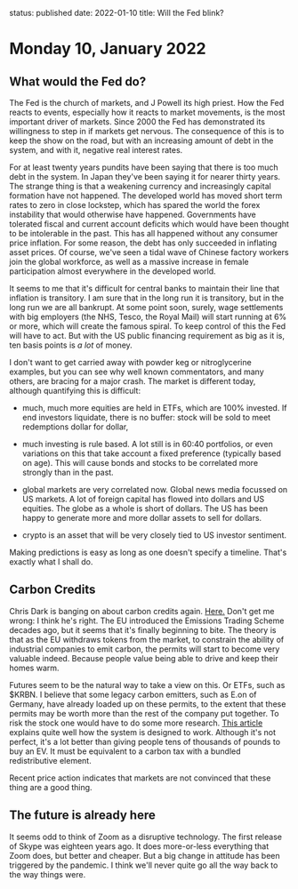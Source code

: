 status: published
date: 2022-01-10
title: Will the Fed blink?

# Monday 10, January 2022

## What would the Fed do?

The Fed is the church of markets, and J Powell its high priest.
How the Fed reacts to events, especially how it reacts to market movements, 
is the most important driver of markets. 
Since 2000 the Fed has demonstrated its willingness to step in if markets get nervous.
The consequence of this is to keep the show on the road, but with an increasing 
amount of debt in the system, and with it, negative real interest rates.

For at least twenty years pundits have been saying that there is too much debt in the system.
In Japan they've been saying it for nearer thirty years.
The strange thing is that a weakening currency and increasingly capital formation have not happened.
The developed world has moved short term rates to zero in close lockstep, which has spared the world the 
forex instability that would otherwise have happened.
Governments have tolerated fiscal and current account deficits which would have been thought to be intolerable in the past.
This has all happened without any consumer price inflation. 
For some reason, the debt has only succeeded in inflating asset prices.
Of course, we've seen a tidal wave of Chinese factory workers join the global workforce, as well as a massive increase in female participation almost everywhere in the developed world.

It seems to me that it's difficult for central banks to maintain their line that inflation is transitory. 
I am sure that in the long run it is transitory, but in the long run we are all bankrupt.
At some point soon, surely, wage settlements with big employers (the NHS, Tesco, the Royal Mail) will start running at 6% or more, which will create the famous spiral. 
To keep control of this the Fed will have to act. 
But with the US public financing requirement as big as it is, 
ten basis points is *a lot* of money.

I don't want to get carried away with powder keg or nitroglycerine examples, but you can see why well known commentators, and many others, are bracing for a major crash.
The market is different today, although quantifying this is difficult:

- much, much more equities are held in ETFs, which are 100% invested. If end investors liquidate, there is no buffer: stock will be sold to meet redemptions dollar for dollar,
- much investing is rule based. A lot still is in 60:40 portfolios, or even variations on this that take account a fixed preference (typically based on age). This will cause bonds and stocks to be correlated more strongly than in the past.

- global markets are very correlated now. Global news media focussed on US markets. A lot of foreign capital has flowed into dollars and US equities. The globe as a whole is short of dollars. The US has been happy to generate more and more dollar assets to sell for dollars.

- crypto is an asset that will be very closely tied to US investor sentiment. 

Making predictions is easy as long as one doesn't specify a timeline. That's exactly what I shall do.



## Carbon Credits

Chris Dark is banging on about carbon credits again. 
[Here.](https://anchor.fm/chris-dark/episodes/2-3-Carbon-Credits---A-New-Asset-Class--with-Lawson-Steele-e1c0vns)
Don't get me wrong: I think he's right. 
The EU introduced the Emissions Trading Scheme decades ago, but it seems that it's finally beginning to bite.
The theory is that as the EU withdraws tokens from the market, to constrain the ability of industrial companies to emit carbon, the permits will start to become very valuable indeed. Because people value being able to 
drive and keep their homes warm.

Futures seem to be the natural way to take a view on this. Or ETFs, such as $KRBN.
I believe that some legacy carbon emitters, such as E.on of Germany, have already loaded up on these permits, 
to the extent that these permits may be worth more than the rest of the company put together.
To risk the stock one would have to do some more research. 
[This article](https://www.cleanenergywire.org/factsheets/understanding-european-unions-emissions-trading-system) explains quite well how the system is designed to work. 
Although it's not perfect, it's a lot better than giving people tens of thousands of pounds to buy an EV.
It must be equivalent to a carbon tax with a bundled redistributive element.

Recent price action indicates that markets are not convinced that these thing are a good thing.

## The future is already here

It seems odd to think of Zoom as a disruptive technology. The first release of Skype was eighteen years ago.
It does more-or-less everything that Zoom does, but better and cheaper.
But a big change in attitude has been triggered by the pandemic. 
I think we'll never quite go all the way back to the way things were.


  
